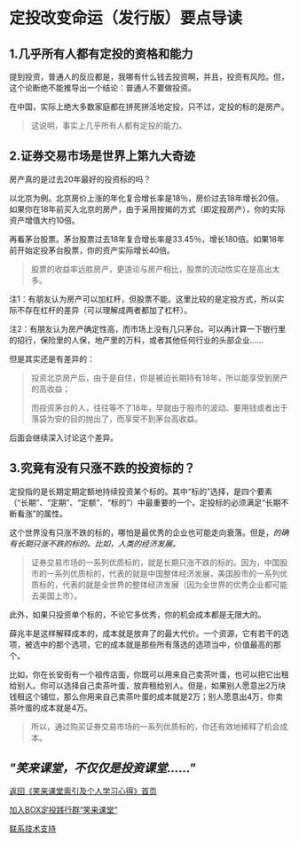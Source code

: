 # 定投改变命运（发行版）要点导读

## 1.几乎所有人都有定投的资格和能力

提到投资，普通人的反应都是，我哪有什么钱去投资啊，并且，投资有风险。但，这个论断绝不能推导出一个结论：普通人不要做投资。

在中国，实际上绝大多数家庭都在拼死拼活地定投，只不过，定投的标的是房产。

> 这说明，事实上几乎所有人都有定投的能力。

## 2.证券交易市场是世界上第九大奇迹

房产真的是过去20年最好的投资标的吗？

以北京为例。北京房价上涨的年化复合增长率是18％，房价过去18年增长20倍。如果你在18年前买入北京的房产，由于采用按揭的方式（即定投房产），你的实际资产增值大约10倍。

再看茅台股票。茅台股票过去18年复合增长率是33.45％，增长180倍。如果18年前开始定投茅台股票，你的资产实际增长40倍。

> 股票的收益率远胜房产，更遑论与房产相比，股票的流动性实在是高出太多。

注1：有朋友认为房产可以加杠杆，但股票不能。这里比较的是定投方式，所以实际不存在杠杆的差异（可以理解成两者都加了杠杆）。

注2：有朋友认为房产确定性高，而市场上没有几只茅台。可以再计算一下银行里的招行，保险里的人保，地产里的万科，或者其他任何行业的头部企业……

但是其实还是有差异的：

> 投资北京房产后，由于是自住，你是被迫长期持有18年，所以能享受到房产的高收益；
>
> 而投资茅台的人，往往等不了18年，早就由于股市的波动、要用钱或者出于落袋为安的目的抛出了，而享受不到茅台高收益。

后面会继续深入讨论这个差异。

## 3.究竟有没有只涨不跌的投资标的？ 

定投指的是长期定期定额地持续投资某个标的。其中“标的”选择，是四个要素（“长期”、“定期”、“定额”、“标的”）中最重要的一个。定投标的必须满足“长期不断看涨”的属性。

这个世界没有只涨不跌的标的，哪怕是最优秀的企业也可能走向衰落。但是，*的确有长期只涨不跌的标的。比如，人类的经济发展。*

> 证券交易市场的一系列优质标的，就是长期只涨不跌的标的。因为，中国股市的一系列优质标的，代表的就是中国整体经济发展，美国股市的一系列优质标的，代表的就是全世界的整体经济发展（因为全世界的优秀企业都可能去美国上市）。

此外，如果只投资单个标的，不论它多优秀，你的机会成本都是无限大的。

薛兆丰是这样解释成本的，成本就是放弃了的最大代价。一个资源，它有若干的选项，被选中的那个选项，它的成本就是那些所有落选的选项当中，价值最高的那个。

比如，你在长安街有一个祖传店面，你既可以用来自己卖茶叶蛋，也可以把它出租给别人。你可以选择自己卖茶叶蛋，放弃租给别人。但是，如果别人愿意出2万块钱租这个铺位，那么你用来自己卖茶叶蛋的成本就是2万；别人愿意出4万，你卖茶叶蛋的成本就是4万。

> 所以，通过购买证券交易市场的一系列优质标的，你还有效地稀释了机会成本。

## ***"笑来课堂，不仅仅是投资课堂……"***

[返回《笑来课堂索引及个人学习心得》首页](/README.md)

[加入BOX定投践行群“笑来课堂”](/xiaolai-class.md)

[联系技术支持](/contact-info.md)
